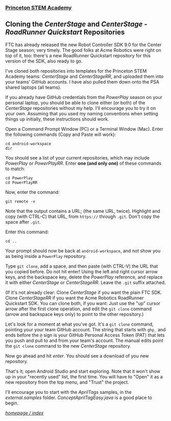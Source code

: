 ### [Princeton STEM Academy](../../index.md)

## Cloning the *CenterStage* and *CenterStage - RoadRunner Quickstart* Repositories

FTC has already released the new Robot Controller SDK 9.0 for the Center Stage season; very timely.
The good folks at Acme Robotics were right on top of it, too:
there's a new RoadRunner Quickstart repository for this version of the SDK, also ready to go.

I've  cloned both repositories into templates for the Princeton STEM Academy teams:
*CenterStage* and *CenterStageRR*, and uploaded them into your teams' GitHub accounts.
I have also pulled them down onto the PSA shared laptops (all teams).

If you already have GitHub credentials from the *PowerPlay* season on your personal laptop,
you should be able to clone either (or both) of the *CenterStage* repositories without my help.
I'll encourage you to try it on your own.
Assuming that you used my naming conventions when setting things up initially,
these instructions should work.

Open a Command Prompt Window (PC) or a Terminal Window (Mac).
Enter the following commands (Copy and Paste will work):
```
cd android-workspace
dir
```
You should see a list of your current repositories, which may include *PowerPlay* or *PowerPlayRR*.
Enter **one (and only one)** of these commands to match:
```
cd PowerPlay
cd PowerPlayRR
```
Now, enter the command:
```
git remote -v
```
Note that the output contains a URL; (the same URL, twice).
Highlight and copy (with CTRL-C) that URL, from `https://` through `.git`.
Don't copy the space after `.git`.

Enter this command:
```
cd ..
```
Your prompt should now be back at `android-workspace`,
and not show you as being inside a `PowerPlay` repository.

Type `git clone`, add a space, and then paste (with CTRL-V) the URL that you copied before.
Do not hit enter!  Using the left and right cursor arrow keys, and the backspace key,
delete the *PowerPlay* reference, and replace it with either *CenterStage* or *CenterStageRR*.
Leave the `.git` suffix attached.

(If it's not already clear:
Clone *CenterStage* if you want the plain FTC SDK.
Clone *CenterStageRR* if you want the Acme Robotics RoadRunner Quickstart SDK.
You can clone both, if you want:
Just use the "up" cursor arrow after the first clone operation,
and edit the `git clone` command (arrow and backspace keys only) 
to point to the other repository.)

Let's look for a moment at what you've got.
It's a `git clone` command, pointing your your team GitHub account.
The string that starts with `ghp_` and ends before the `@` sign is your GitHub Personal Access Token (PAT)
that lets you push and pull to and from your team's account.
The manual edits point the `git clone` command to the new *CenterStage* repository.

Now go ahead and hit *enter*.
You should see a download of you new repository.

That's it; open Android Studio and start exploring.
Note that it won't show up in your "recently used" list, the first time.
You will have to "Open" it as a new repository from the top menu,
and "Trust" the project.

I'll encourage you to start with the *AprilTags* samples,
in the *external.samples* folder.
*ConceptAprilTagEasy.java* is a good place to begin.

[_homepage / index_](../../index.md)

